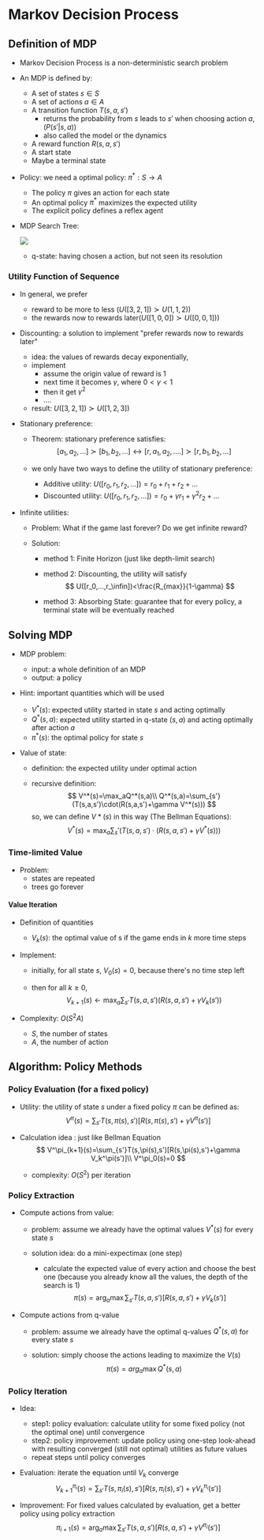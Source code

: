# Markov Decision Process

## Definition of MDP

- Markov Decision Process is a non-deterministic search problem

- An MDP is defined by:

  - A set of states $s \in S$
  - A set of actions $a\in A$
  - A transition function $T(s,a,s')$
    - returns the probability from $s$ leads to $s'$ when choosing action $a$, ($P(s'|s,a)$) 
    - also called the model or the dynamics
  - A reward function $R(s,a,s')$
  - A start state
  - Maybe a terminal state

- Policy: we need a optimal policy: $\pi^*: S\to A$

  - The policy $\pi$ gives an action for each state
  - An optimal policy $\pi^*$ maximizes the expected utility
  - The explicit policy defines a reflex agent

- MDP Search Tree:

  ![](https://cdn.luogu.com.cn/upload/image_hosting/6bjh7zxp.png)

  - q-state: having chosen a action, but not seen its resolution

### Utility Function of Sequence

- In general, we prefer 

  - reward to be more to less ($U([3,2,1])\succ U(1,1,2)$)
  - the rewards now to rewards later($U([1,0,0])\succ U([0,0,1])$)

- Discounting: a solution to implement "prefer rewards now to rewards later"

  - idea: the values of rewards decay exponentially, 
  - implement
    - assume the origin value of reward is $1$
    - next time it becomes $\gamma$, where $0<\gamma<1$
    - then it get $\gamma^2$
    - ....
  - result: $U([3,2,1])\succ U([1,2,3])$

- Stationary preference:

  - Theorem: stationary preference satisfies:
    $$
    [a_1,a_2,...]\succ [b_1,b_2,...]
    \leftrightarrow
    [r,a_1,a_2,....]\succ [r,b_1,b_2,...]
    $$

  - we only have two ways to define the utility of stationary preference:

    - Additive utility: $U([r_0,r_1,r_2,...])=r_0+r_1+r_2+...$
    - Discounted utility: $U([r_0,r_1,r_2,...])=r_0+\gamma r_1+\gamma^2r_2+...$

- Infinite utilities:

  - Problem: What if the game last forever? Do we get infinite reward?

  - Solution:

    - method 1: Finite Horizon (just like depth-limit search)

    - method 2: Discounting, the utility will satisfy
      $$
      U([r_0,...,r_\infin])<\frac{R_{max}}{1-\gamma}
      $$

    - method 3: Absorbing State: guarantee that for every policy, a terminal state will be eventually reached

## Solving MDP

- MDP problem:

  - input: a whole definition of an MDP
  - output: a policy

- Hint: important quantities which will be used

  - $V^*(s)$: expected utility started in state $s$ and acting optimally
  - $Q^*(s,a)$: expected utility started in q-state $(s,a)$ and acting optimally after action $a$
  - $\pi^*(s)$: the optimal policy for state $s$

- Value of state:

  - definition: the expected utility under optimal action

  - recursive definition: 
    $$
    V^*(s)=\max_aQ^*(s,a)\\
    Q^*(s,a)=\sum_{s'}(T(s,a,s')\cdot(R(s,a,s')+\gamma V^*(s)))
    $$
    so, we can define $V*(s)$ in this way (The Bellman Equations):
    $$
    V^*(s)=\max_a \sum_s'(T(s,a,s')\cdot (R(s,a,s')+\gamma V^*(s)))
    $$

### Time-limited Value

- Problem:
  - states are repeated
  - trees go forever

#### Value Iteration

- Definition of quantities

  - $V_k(s)$: the optimal value of s if the game ends in $k$ more time steps

- Implement:

  - initially, for all state $s$, $V_0(s)=0$, because there's no time step left

  - then for all $k\ge0$, 
    $$
    V_{k+1}(s)\leftarrow \max_a\sum_{s'}T(s,a,s')(R(s,a,s')+\gamma V_k(s'))
    $$

- Complexity: $O(S^2A)$

  - $S$, the number of states
  - $A$, the number of action

## Algorithm: Policy Methods

### Policy Evaluation (for a fixed policy)

- Utility: the utility of state $s$ under a fixed policy $\pi$ can be defined as:
  $$
  V^\pi(s)=\sum_{s'}T(s,\pi(s),s')[R(s,\pi(s),s')+\gamma V^\pi(s')]
  $$

- Calculation idea : just like Bellman Equation
  $$
  V^\pi_{k+1}(s)=\sum_{s'}T(s,\pi(s),s')[R(s,\pi(s),s')+\gamma V_k^\pi(s')]\\
  V^\pi_0(s)=0
  $$

  - complexity: $O(S^2)$ per iteration

### Policy Extraction

- Compute actions from value: 

  - problem: assume we already have the optimal values $V^*(s)$ for every state $s$

  - solution idea: do a mini-expectimax (one step)

    - calculate the expected value of every action and choose the best one (because you already know all the values, the depth of the search is 1)
      $$
      \pi(s)=\arg_a \max \sum_{s'}T(s,a,s')[R(s,a,s')+\gamma V_k(s')]
      $$

- Compute actions from q-value

  - problem: assume we already have the optimal q-values $Q^*(s,a)$ for every state $s$

  - solution: simply choose the actions leading to maximize the $V(s)$
    $$
    \pi(s)=arg_a\max Q^*(s,a)
    $$

### Policy Iteration

- Idea: 

  - step1: policy evaluation: calculate utility for some fixed policy (not the optimal one) until convergence
  - step2: policy improvement: update policy using one-step look-ahead with resulting converged (still not optimal) utilities as future values
  - repeat steps until policy converges

- Evaluation: iterate the equation until $V_k$ converge
  $$
  V_{k+1}^{\pi_i}(s)=\sum_{s'}T(s,\pi_i(s),s')[R(s,\pi_i(s),s')+\gamma V^{\pi_i}_k(s')]
  $$

- Improvement: For fixed values calculated by evaluation, get a better policy using policy extraction
  $$
  \pi_{i+1}(s)=\arg_a\max\sum_{s'}T(s,a,s')[R(s,a,s')+\gamma V^{\pi_i}(s')]
  $$

